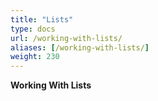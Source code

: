 ```yaml
---
title: "Lists"
type: docs
url: /working-with-lists/
aliases: [/working-with-lists/]
weight: 230
---
```


**Working With Lists**
